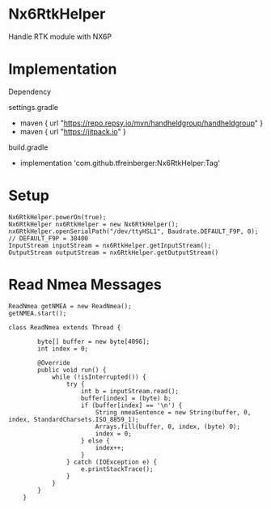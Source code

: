 # Nx6RtkHelper
Handle RTK module with NX6P


# Implementation
Dependency

settings.gradle
  - maven { url "https://repo.repsy.io/mvn/handheldgroup/handheldgroup" }
  - maven { url "https://jitpack.io" }

build.gradle
- implementation 'com.github.tfreinberger:Nx6RtkHelper:Tag'


# Setup
```
Nx6RtkHelper.powerOn(true);
Nx6RtkHelper nx6RtkHelper = new Nx6RtkHelper();
nx6RtkHelper.openSerialPath("/dev/ttyHSL1", Baudrate.DEFAULT_F9P, 0);  // DEFAULT_F9P = 38400
InputStream inputStream = nx6RtkHelper.getInputStream();
OutputStream outputStream = nx6RtkHelper.getOutputStream()
```
# Read Nmea Messages
```
ReadNmea getNMEA = new ReadNmea();
getNMEA.start();

class ReadNmea extends Thread {

        byte[] buffer = new byte[4096];
        int index = 0;

        @Override
        public void run() {
            while (!isInterrupted()) {
                try {
                    int b = inputStream.read();
                    buffer[index] = (byte) b;
                    if (buffer[index] == '\n') {
                        String nmeaSentence = new String(buffer, 0, index, StandardCharsets.ISO_8859_1);
                        Arrays.fill(buffer, 0, index, (byte) 0);
                        index = 0;
                    } else {
                        index++;
                    }
                } catch (IOException e) {
                    e.printStackTrace();
                }
            }
        }
    }
```

